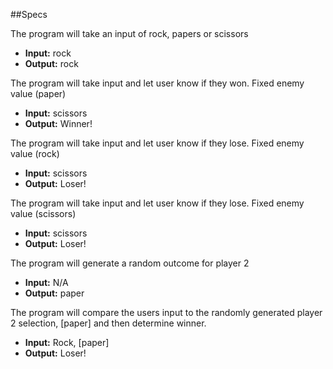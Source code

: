 ##Specs

The program will take an input of rock, papers or scissors
* **Input:** rock
* **Output:** rock

The program will take input and let user know if they won. Fixed enemy value (paper)
* **Input:** scissors
* **Output:** Winner!

The program will take input and let user know if they lose. Fixed enemy value (rock)
* **Input:** scissors
* **Output:** Loser!

The program will take input and let user know if they lose. Fixed enemy value (scissors)
* **Input:** scissors
* **Output:** Loser!

The program will generate a random outcome for player 2
* **Input:** N/A
* **Output:** paper

The program will compare the users input to the randomly generated player 2 selection, [paper] and then determine winner.
* **Input:** Rock, [paper]
* **Output:** Loser!
